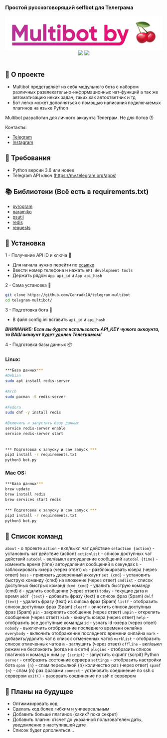 ### Простой русскоговорящий selfbot для Телеграма
<p align="center">
    <a href="">
        <img src="https://raw.githubusercontent.com/Conradk10/telegram-multibot/pics/multibotby.jpg" alt="Multibot">
    </a>
	<a href="https://github.com/Conradk10/telegram-multibot/releases"><img src="https://img.shields.io/github/v/release/conradk10/telegram-multibot?include_prereleases&style=flat-square"></a>
	<a href="https://github.com/Conradk10/telegram-multibot/blob/main/LICENSE"><img src="https://img.shields.io/github/license/Conradk10/telegram-multibot?style=flat-square"></a></br>
</br>

## 🍒 О проекте
 - Multibot представляет из себя модульного бота с набором различных развлекательно-инфррмационных чат-функций а так же автоматизацию неких задач, таких как автоответчик и тд
 - Бот легко может дополняться с помощью написания подключаемых плагинов на языке Python

Multibot разработан для личного аккаунта Телеграм. Не для ботов (!)

Контакты:
- <a href="https://t.me/zxvghost666">Telegram</a>
- <a href="https://instagram.com/zxv.ghost666">Instagram</a>

## 🚧 Требования
- Python версии 3.6 или новее
- Telegram API ключ (https://my.telegram.org/apps)

## 📚 Библиотеки (Всё есть в requirements.txt)
- <a href=https://github.com/pyrogram/pyrogram>pyrogram</a><br>
- <a href=https://github.com/paramiko/paramiko>paramiko</a><br>
- <a href=https://github.com/giampaolo/psutil>psutil</a><br>
- <a href=https://github.com/andymccurdy/redis-py>redis</a><br>
- <a href=https://github.com/psf/requests>requests</a>

## 📲 Установка
1 - Получение API ID и ключа 🔐
  - Для начала нужно перейти по <a href=https://my.telegram.org/auth>ссылке</a>
  - Ввести номер телефона и нажать `API development tools`
  - Держать рядом `App api_id` и `App api_hash`

2 - Сама установка 💾
```bash
git clone https://github.com/Conradk10/telegram-multibot
cd telegram-multibot/
```
3 - Подготовка бота 🔧
  - В файл config.ini вставить `api_id` и `api_hash`


***ВНИМАНИЕ: Если вы будете использовать API_KEY чужого аккаунта, то ВАШ аккаунт будет удален Телеграмом!***

4 - Подготовка базы данных 📦

### Linux:
```bash
***База данных***
#Debian
sudo apt install redis-server

#Arch
sudo pacman -S redis-server

#Fedora
sudo dnf -y install redis

#Включить и запустить базу данных
service redis-server enable
service redis-server start


*** Подготовка к запуску и сам запуск ***
pip3 install -r requirements.txt
python3 bot.py
```

### Mac OS:
```bash
***База данных***
brew update
brew install redis
brew services start redis

*** Подготовка к запуску и сам запуск ***
pip3 install -r requirements.txt
python3 bot.py
```


## 📜 Список команд
`about` - о проекте
`action` - вкл/выкл чат действие
`setaction {action}` - установить чат действие {action}
`actionlist` - список доступных чат действий
`autodel` - вкл/выкл автоудаление сообщений
`autodel {time}` - изменить время {time} автоудаления сообщений в секундах
`b` - заблокировать юзера (через ответ)
`ub` - разблокировать юзера (через ответ)
`boss` - привязать доверенный аккаунт
`set {cmd}` - установить быструю команду {cmd} на вложение (через ответ)
`cmdlist` - список доступных быстрых команд
`dcmd {cmd}` - удалить быструю команду {cmd}
`d` - удалить сообщение (через ответ)
`today` - текущие дата и время
`addf {text}` - добавить фразу {text} в список фраз (Spam)
`delf {text}` - удалить фразу {text} из сипска фраз (Spam)
`listf` - отобразить список доступных фраз (Spam)
`clearf` - оичстить список доступных фраз (Spam)
`pin` - закрепить сообщение (через ответ)
`unpin` - открепить сообщение (через ответ)
`kick` - кикнуть юзера (через ответ)
`help` - отобразить все доступные команды
`id` - узнать id юзера (через ответ)
`nobody` - выключить отображение последнего времени онлайна
`everybody` - включить отображение последнего времени онлайна
`mark` - добавить/удалить чат в список отмеченных чатов
`marklist` - отобразить список отмеченных чатов
`m` - заглушить (через ответ)
`offline` - вкл/выкл режим не беспокоить (когда не в сети)
`plugins` - отобразить список плагинов и команд к ним
`py {script}` - запустить скрипт {scrpit} Python
`server` - отобразить состояние сервера
`settings` - отобразить настройки бота
`spam {n}` - спам пересылкой {n} количество раз (через ответ)
`spamf {n}` - спам {n} раз фразами
`connect` - установить соединение по ssh с сервером
`exit()` - разорвать соединение по ssh с сервером

## 📝 Планы на будущее
 - Оптимизировать код
 - Сделать код более гибким и универсальным
 - Добавить больше плагинов (каких? пока секрет)
 - Добавить плагин: отсчет до указанной пользователем даты, уведомление о наступившей дате
 - Список будет дополняться...
